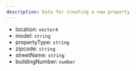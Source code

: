 ```yaml
---
description: Data for creating a new property
---
```


- location: `vector4`
- model: `string`
- propertyType: `string`
- zipcode: `string`
- streetName: `string`
- buildingNumber: `number`
